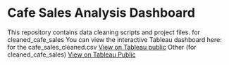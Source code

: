 # Cafe Sales Analysis Dashboard

This repository contains data cleaning scripts and project files. for cleaned_cafe_sales 
You can view the interactive Tableau dashboard here:  
for the cafe_sales_cleaned.csv
[View on Tableau public](https://public.tableau.com/app/profile/samantha.jepkosgei/viz/DashboardPractice_17586916120190/cafeDashboard)
Other (for cleaned_cafe_sales)
[View on Tableau Public](https://public.tableau.com/app/profile/isabellah.chelangat/viz/CafesalesGR2/CafeSalesDashboard?publish=yes)